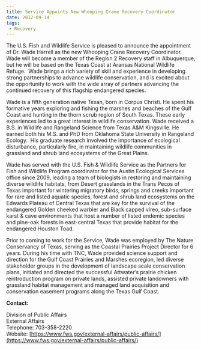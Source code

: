 ```yaml
---
title: Service Appoints New Whooping Crane Recovery Coordinator
date: 2012-09-14
tags:
 - Recovery
---
```


The U.S. Fish and Wildlife Service is pleased to announce the appointment of Dr. Wade Harrell as the new Whooping Crane Recovery Coordinator.   Wade will become a member of the Region 2 Recovery staff in Albuquerque, but he will be based on the Texas Coast at Aransas National Wildlife Refuge.  Wade brings a rich variety of skill and experience in developing strong partnerships to advance wildlife conservation, and is excited about the opportunity to work with the wide array of partners advancing the continued recovery of this flagship endangered species. 

Wade is a fifth generation native Texan, born in Corpus Christi. He spent his formative years exploring and fishing the marshes and beaches of the Gulf Coast and hunting in the thorn scrub region of South Texas. These early experiences led to a great interest in wildlife conservation. Wade received a B.S. in Wildlife and Rangeland Science from Texas A&M Kingsville. He earned both his M.S. and PhD from Oklahoma State University in Rangeland Ecology.  His graduate research involved the importance of ecological disturbance, particularly fire, in maintaining wildlife communities in grassland and shrub land ecosystems of the Great Plains.

Wade has served with the U.S. Fish & Wildlife Service as the Partners for Fish and Wildlife Program coordinator for the Austin Ecological Services office since 2009, leading a team of biologists in restoring and maintaining diverse wildlife habitats, from Desert grasslands in the Trans Pecos of Texas important for wintering migratory birds, springs and creeks important for rare and listed aquatic species, forest and shrub land ecosystems on the Edwards Plateau of Central Texas that are key for the survival of the endangered Golden cheeked warbler and Black capped vireo, sub-surface karst & cave environments that host a number of listed endemic species and pine-oak forests in east-central Texas that provide habitat for the endangered Houston Toad.

Prior to coming to work for the Service, Wade was employed by The Nature Conservancy of Texas, serving as the Coastal Prairies Project Director for 6 years. During his time with TNC, Wade provided science support and direction for the Gulf Coast Prairies and Marshes ecoregion, led diverse stakeholder groups in the development of landscape scale conservation plans, initiated and directed the successful Attwater’s prairie chicken reintroduction program on private lands, assisted private landowners with grassland habitat management and managed land acquisition and conservation easement programs along the Texas Gulf Coast.

**Contact:**

Division of Public Affairs  
External Affairs  
Telephone: 703-358-2220  
Website: [https://www.fws.gov/external-affairs/public-affairs/](https://www.fws.gov/external-affairs/public-affairs/)
